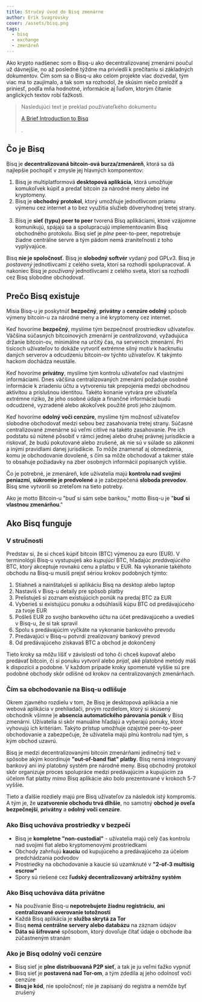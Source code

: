 ```yaml
---
title: Stručný úvod do Bisq zmenárne
author: Erik Svagrovsky
cover: /assets/bisq.png
tags:
  - bisq
  - exchange
  - zmenáreň
---
```

Ako krypto nadšenec som o Bisq-u ako decentralizovanej zmenárni poučul už dávnejšie, no až posledné týždne ma priviedli k prečítaniu si základných dokumentov. Čím som sa o Bisq-u ako celom projekte viac dozvedal, tým viac ma to zaujímalo, a tak som sa rozhodol, že skúsim niečo preložiť a priniesť, podľa mňa hodnotné, informácie aj ľuďom, ktorým čítanie anglických textov robí ťažkosti.

> Nasledujúci text je preklad používateľkého dokumentu 
>
> [A Brief Introduction to Bisq](https://docs.bisq.network/intro.html)
>
> .

## Čo je Bisq

Bisq je **decentralizovaná bitcoin-ová burza/zmenáreň**, ktorá sa dá najlepšie pochopiť v zmysle jej hlavných komponentov:

1. Bisq je multiplatformová **desktopová aplikácia**, ktorá umožňuje komukoľvek kúpiť a predať bitcoin za národné meny alebo iné kryptomeny.
   ​
2. Bisq je **obchodný protokol**, ktorý umožňuje jednotlivcom priamu výmenu cez internet a to bez využitia služieb dôveryhodnej tretej strany.
   ​
3. Bisq je **sieť (typu) peer to peer** tvorená Bisq aplikáciami, ktoré vzájomne komunikujú, spájajú sa a spolupracujú implementovaním Bisq obchodného protokolu. Bisq sieť je _plne_ peer-to-peer, nepotrebuje žiadne centrálne servre a tým pádom nemá zraniteľnosti z toho vyplývajúce.

Bisq **nie je spoločnosť**. Bisq je **slobodný softvér** vydaný pod GPLv3. Bisq je _postavený_ jednotlivcami z celého sveta, ktorí sa rozhodli spolupracovať. A nakoniec Bisq je _používaný_ jednotlivcami z celého sveta, ktorí sa rozhodli cez Bisq slobodne obchodovať.

## Prečo Bisq existuje

Misia Bisq-u je poskytnúť **bezpečný**, **privátny** a **cenzúre odolný** spôsob výmeny bitcoin-u za národné meny a iné kryptomeny cez internet.

​Keď hovoríme **bezpečný**, myslíme tým bezpečnosť prostriedkov užívateľov. Väčšina súčasných bitcoinových zmenární je _centralizovaná_, vyžadujúca držanie bitcoin-ov, minimálne na určitý čas, na serveroch zmenární. Pri tisícoch užívateľov to dokáže vytvoriť extrémne silný motív k hacknutiu daných serverov a odcudzeniu bitcoin-ov týchto užívateľov. K takýmto hackom dochádza neustále.​

Keď hovoríme **privátny**, myslíme tým kontrolu užívateľov nad vlastnými informáciami. Dnes väčšina centralizovaných zmenární požaduje osobné informácie k zriadeniu účtu a vytvoreniu tak prepojenia medzi obchodnou aktivitou a príslušnou identitou. Takéto konanie vytvára pre užívateľa extrémne riziko, že jeho osobné údaje a finančné informácie budú odcudzené, vyzradené alebo akokoľvek použité proti jeho záujmom.

Keď hovoríme **odolný voči cenzúre**, myslíme tým možnosť užívateľov slobodne obchodovať medzi sebou bez zasahovania tretej strany. Súčasné centralizované zmenárne sú veľmi citlivé na takéto zasahovanie. Pre ich podstatu sú nútené pôsobiť v rámci jednej alebo druhej právnej jurisdikcie a riskovať, že budú pokutované alebo zrušené, ak nie sú v súlade so zákonmi a inými pravidlami danej jurisdikcie. To môže znamenať aj obmedzenia, komu je obchodovanie dovolené, s čím sa môže obchodovať a takmer stále to obsahuje požiadavky na zber osobných informácií popísaných vyššie.

Čo je potrebné, je zmenáreň, kde užívatelia majú **kontrolu nad svojimi peniazmi**, **súkromie je predvolené** a je zabezpečená **sloboda prevodov**. Bisq sme vytvorili so zreteľom na tieto potreby.

Ako je motto Bitcoin-u "buď si sám sebe bankou," motto Bisq-u je "**buď si vlastnou zmenárňou**."

## Ako Bisq funguje​

### V stručnosti

​Predstav si, že si chceš kúpiť bitcoin (BTC) výmenou za euro (EUR). V terminológii Bisq-u vystupuješ ako _kupujúci_ BTC, hľadajúc _predávajúcého_ BTC, ktorý akceptuje rovnakú cenu a platbu v EUR. Na vykonanie takéhoto obchodu na Bisq-u musíš prejsť sériou krokov podobných týmto:

1. Stiahneš a nainštaluješ si aplikáciu Bisq na desktop alebo laptop
2. Nastavíš v Bisq-u detaily pre spôsob platby
3. Prelistuješ si zoznam existujúcich ponúk na predaj BTC za EUR
4. Vyberieš si existujúcu ponuku a odsúhlasíš kúpu BTC od predávajúceho za tvoje EUR
5. Pošleš EUR zo svojho bankového účtu na účet predávajúceho a uvedieš v Bisq-u, že si tak spravil
6. Spolu s predávajúcim vyčkáte na vykonanie bankového prevodu
7. Predávajúci v Bisq-u potvrdí zrealizovaný bankový prevod
8. Od predávajúceho získavaš BTC a obchod je dokončený

Tieto kroky sa môžu líšiť v závislosti od toho či chceš kupovať alebo predávať bitcoin, či si ponuku _vytvoril_ alebo _prijal_, aké platobné metódy máš k dispozícii a podobne. V každom prípade kroky spomenuté vyššie sú pre podobné obchody skôr odlišné od krokov na centralizovaných zmenárňach.

### Čím sa obchodovanie na Bisq-u odlišuje

Okrem zjavného rozdielu v tom, že Bisq je desktopová aplikácia a nie webová aplikácia v prehliadači, prvým rozdielom, ktorý si skúsený obchodník všimne je **absencia automatického párovania ponúk** v Bisq zmenárni. Užívatelia si skôr manuálne hľadajú a vyberajú ponuky, ktoré vyhovujú ich kritériám. Takýto prístup umožňuje ozajstné peer-to-peer obchodovanie a zabezpečuje, že užívatelia majú plnú kontrolu nad tým, s kým obchod uzavrú.

Bisq je medzi decentralizovanými bitcoin zmenárňami jedinečný tiež v spôsobe akým koordinuje **"out-of-band fiat" platby**. Bisq nemá integrovaný bankový ani iný platobný systém pre národné meny. Bisq obchodný protokol skôr organizuje proces spolupráce medzi predávajúcim a kupujúcim za účelom fiat platby _mimo_ Bisq aplikácie ako bolo prezentované v krokoch 5-7 vyššie.

Tieto a ďalšie rozdiely majú pre Bisq užívateľov za následok istý kompromis. A tým je, že **uzatvorenie obchodu trvá dlhšie**, no samotný **obchod je oveľa bezpečnejší**, **privátny** a **odolný voči cenzúre**.

### Ako Bisq uchováva prostriedky v bezpečí

* Bisq je **kompletne "non-custodial"** - užívatelia majú celý čas kontrolu nad svojimi fiat alebo kryptomenovými prostriedkami
* Obchody zahrňujú **kauciu** od kupujúceho a predávajúceho za účelom predchádzania podvodov
* Prostriedky na obchodovanie a kaucie sú uzamknuté v **"2-of-3 multisig escrow"**
* Spory sú riešené cez **ľudský decentralizovaný arbitrážny systém**

### Ako Bisq uchováva dáta privátne

* Na používanie Bisq-u **nepotrebujete žiadnu registráciu**, **ani centralizované overovanie totožnosti**
* Každá Bisq aplikácia je **služba skrytá za Tor**
* Bisq **nemá centrálne servery alebo databázu** na záznam údajov
* **Dáta sú šifrované** spôsobom, ktorý dovoľuje čítať údaje o obchode iba zúčastneným stranám

### Ako je Bisq odolný voči cenzúre

* Bisq sieť je **plne distribuovaná P2P sieť**, a tak je ju veľmi ťažko vypnúť
* Bisq sieť je **postavená nad Tor-om**, a tým zdedila aj jeho odolnosť voči cenzúre
* **Bisq je kód**, nie spoločnosť; nie je zapísaný do registra a nemôže byť zrušený
